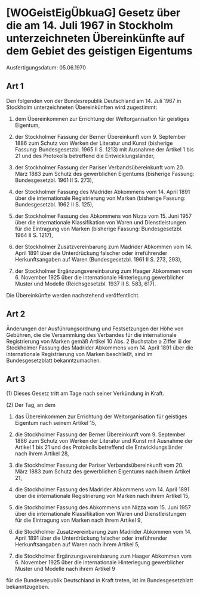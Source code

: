 # [WOGeistEigÜbkuaG] Gesetz über die am 14. Juli 1967 in Stockholm unterzeichneten Übereinkünfte auf dem Gebiet des geistigen Eigentums

Ausfertigungsdatum: 05.06.1970

 

## Art 1

Den folgenden von der Bundesrepublik Deutschland am 14. Juli 1967 in Stockholm unterzeichneten Übereinkünften wird zugestimmt:

1. dem Übereinkommen zur Errichtung der Weltorganisation für geistiges Eigentum,

2. der Stockholmer Fassung der Berner Übereinkunft vom 9. September 1886 zum Schutz von Werken der Literatur und Kunst (bisherige Fassung: Bundesgesetzbl. 1965 II S. 1213) mit Ausnahme der Artikel 1 bis 21 und des Protokolls betreffend die Entwicklungsländer,

3. der Stockholmer Fassung der Pariser Verbandsübereinkunft vom 20. März 1883 zum Schutz des gewerblichen Eigentums (bisherige Fassung: Bundesgesetzbl. 1961 II S. 273),

4. der Stockholmer Fassung des Madrider Abkommens vom 14. April 1891 über die internationale Registrierung von Marken (bisherige Fassung: Bundesgesetzbl. 1962 II S. 125),

5. der Stockholmer Fassung des Abkommens von Nizza vom 15. Juni 1957 über die internationale Klassifikation von Waren und Dienstleistungen für die Eintragung von Marken (bisherige Fassung: Bundesgesetzbl. 1964 II S. 1217),

6. der Stockholmer Zusatzvereinbarung zum Madrider Abkommen vom 14. April 1891 über die Unterdrückung falscher oder irreführender Herkunftsangaben auf Waren (Bundesgesetzbl. 1961 II S. 273, 293),

7. der Stockholmer Ergänzungsvereinbarung zum Haager Abkommen vom 6. November 1925 über die internationale Hinterlegung gewerblicher Muster und Modelle (Reichsgesetzbl. 1937 II S. 583, 617).

Die Übereinkünfte werden nachstehend veröffentlicht.


## Art 2

Änderungen der Ausführungsordnung und Festsetzungen der Höhe von Gebühren, die die Versammlung des Verbandes für die internationale Registrierung von Marken gemäß Artikel 10 Abs. 2 Buchstabe a Ziffer iii der Stockholmer Fassung des Madrider Abkommens vom 14. April 1891 über die internationale Registrierung von Marken beschließt, sind im Bundesgesetzblatt bekanntzumachen.


## Art 3

(1) Dieses Gesetz tritt am Tage nach seiner Verkündung in Kraft.

(2) Der Tag, an dem

1. das Übereinkommen zur Errichtung der Weltorganisation für geistiges Eigentum nach seinem Artikel 15,

2. die Stockholmer Fassung der Berner Übereinkunft vom 9. September 1886 zum Schutz von Werken der Literatur und Kunst mit Ausnahme der Artikel 1 bis 21 und des Protokolls betreffend die Entwicklungsländer nach ihrem Artikel 28,

3. die Stockholmer Fassung der Pariser Verbandsübereinkunft vom 20. März 1883 zum Schutz des gewerblichen Eigentums nach ihrem Artikel 21,

4. die Stockholmer Fassung des Madrider Abkommens vom 14. April 1891 über die internationale Registrierung von Marken nach ihrem Artikel 15,

5. die Stockholmer Fassung des Abkommens von Nizza vom 15. Juni 1957 über die internationale Klassifikation von Waren und Dienstleistungen für die Eintragung von Marken nach ihrem Artikel 9,

6. die Stockholmer Zusatzvereinbarung zum Madrider Abkommen vom 14. April 1891 über die Unterdrückung falscher oder irreführender Herkunftsangaben auf Waren nach ihrem Artikel 5,

7. die Stockholmer Ergänzungsvereinbarung zum Haager Abkommen vom 6. November 1925 über die internationale Hinterlegung gewerblicher Muster und Modelle nach ihrem Artikel 9

für die Bundesrepublik Deutschland in Kraft treten, ist im Bundesgesetzblatt bekanntzugeben.
